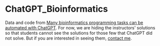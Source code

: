 # ChatGPT_Bioinformatics
Data and code from [Many bioinformatics programming tasks can be automated with ChatGPT](https://arxiv.org/abs/2303.13528). For now, we are hiding the instructors' solutions so that students cannot see the solutions for those few that ChatGPT did not solve. But if you are interested in seeing them, [contact me](https://lifesciences.byu.edu/directory/stephen-piccolo).
